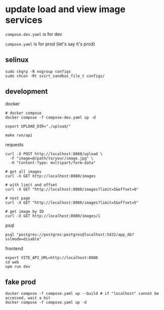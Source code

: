# update load and view image services

`compose.dev.yaml` is for dev

`compose.yaml` is for prod (let's say it's prod)

## selinux

```shell
sudo chgrp -R nogroup configs
sudo chcon -Rt svirt_sandbox_file_t configs/
```

## development

docker

```shell
# docker compose
docker compose -f compose-dev.yaml up -d

export UPLOAD_DIR="./upload/"

make run/api
```

requests

```shell
curl -X POST http://localhost:8080/upload \
  -F "image=@/path/to/your/image.jpg" \
  -H "Content-Type: multipart/form-data"

# get all images
curl -X GET http://localhost:8080/images

# with limit and offset
curl -X GET "http://localhost:8080/images?limit=5&offset=0"

# next page
curl -X GET "http://localhost:8080/images?limit=5&offset=5"

# get image by ID
curl -X GET http://localhost:8080/images/1
```

psql

```shell
psql "postgres://postgres:postgres@localhost:5432/app_db?sslmode=disable"
```

frontend

```shell
export VITE_API_URL=http://localhost:8080
cd web
npm run dev
```

## fake prod

```shell
docker compose -f compose.yaml up --build # if "localhost" cannot be accessed, wait a bit
docker compose -f compose.yaml up -d
```
